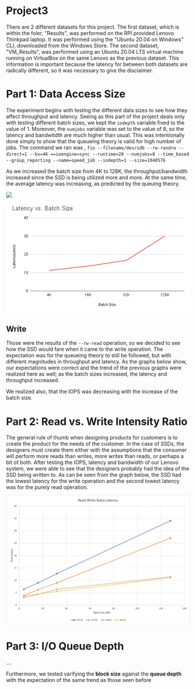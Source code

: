 # Project3

There are 2 different datasets for this project. The first dataset, which is within the foler, "Results", was performed on the RPI provided Lenovo Thinkpad laptop. It was performed using the "Ubuntu 20.04 on Windows" CLI, downloaded from the Windows Store. The second dataset, "VM_Results", was performed using an Ubuntu 20.04 LTS virtual machine running on VirtualBox on the same Lenovo as the previous dataset. This information is important because the latency for between both datasets are radically different, so it was necessary to give the disclaimer. 


# Part 1: Data Access Size

The experiment begins with testing the different data sizes to see how they affect throughput and latency. Seeing as this part of the project deals only with testing different batch sizes, we kept the ```iodepth``` variable fixed to the value of 1. Moreover, the ```numjobs``` variable was set to the value of 8, so the latency and bandwitdth are much higher than usual. This was intentionally done simply to show that the queueing theory is valid for high number of jobs. The command we ran was , ```fio --filename/dev/sdb --rw-randrw --direct=1 --bs=4K ==ioengine=sync --runtime=20 --numjobs=8 --time_based --group_reporting --name=speed_job --iodepth=1 --size=1048576```


As we increased the batch size from 4K to 128K, the throughput/bandwidth increased since the SSD is being utilized more and more. At the same time, the average latency was increasing, as predicted by the queuing theory. 

![](https://github.com/danielle-den/Project3/assets/143743140/d91db6ba-af47-4d66-ac06-dbddbf388149)    ![](https://github.com/danielle-den/Project3/blob/main/figures/1%20iodepth%20read%20Latency.png)

## Write
Those were the results of the ```--rw-read``` operation, so we decided to see how the SSD would fare when it came to the write operation. The expectation was for the queueing theory to still be followed, but with different magnitudes in throughput and latency. As the graphs below show, our expectations were correct and the trend of the previous graphs were realized here as well; as the batch sizes increased, the latency and throughput increased.

We realized also, that the IOPS was decreasing with the increase of the batch size. 

# Part 2: Read vs. Write Intensity Ratio
The general rule of thumb when designing products for customers is to create the product for the needs of the customer. In the case of SSDs, the designers must create them either with the assumptions that the consumer will perform more reads than writes, more writes than reads, or perhaps a bit of both. After testing the IOPS, latency and bandwidth of our Lenovo system, we were able to see that the designers probably had the idea of the SSD being written to. As can be seen from the graph below, the SSD had the lowest latency for the write operation and the second lowest latency was for the purely read operation. 

![](https://github.com/danielle-den/Project3/blob/main/figures/read%20write%20ratio%20latency.png)


# Part 3: I/O Queue Depth
....

Furthermore, we tested varifying the **block size** against the **queue depth** with the expectation of the same trend as those seen before 





